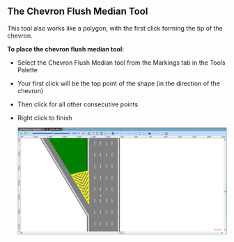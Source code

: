 ## The Chevron Flush Median Tool

This tool also works like a polygon, with the first click forming the tip of the chevron.

**To place the chevron flush median tool:**

 - Select the Chevron Flush Median tool from the Markings tab in the Tools Palette
 - Your first click will be the top point of the shape (in the direction of the chevron)
 - Then click for all other consecutive points
 - Right click to finish

    ![Chevron_Flush_Median_tool](./assets/Chevron_Flush_Median_tool.png)
